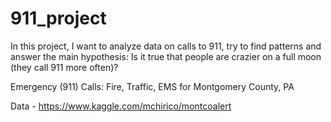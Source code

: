 # 911_project
In this project, I want to analyze data on calls to 911, try to find patterns and answer the main hypothesis:  Is it true that people are crazier on a full moon (they call 911 more often)?


Emergency (911) Calls: Fire, Traffic, EMS for Montgomery County, PA

Data - https://www.kaggle.com/mchirico/montcoalert
